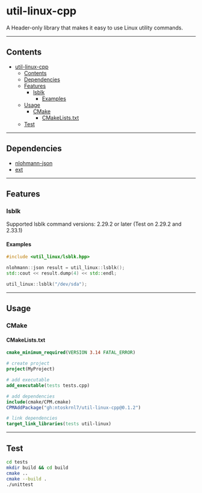 # util-linux-cpp

A Header-only library that makes it easy to use Linux utility commands.

---

## Contents

- [util-linux-cpp](#util-linux-cpp)
  - [Contents](#contents)
  - [Dependencies](#dependencies)
  - [Features](#features)
    - [lsblk](#lsblk)
      - [Examples](#examples)
  - [Usage](#usage)
    - [CMake](#cmake)
      - [CMakeLists.txt](#cmakeliststxt)
  - [Test](#test)

---

## Dependencies

- [nlohmann-json](https://github.com/nlohmann/json.git)
- [ext](https://github.com/ntoskrnl7/ext)

---

## Features

### lsblk

Supported lsblk command versions: 2.29.2 or later
(Test on 2.29.2 and 2.33.1)

#### Examples

```cpp
#include <util_linux/lsblk.hpp>

nlohmann::json result = util_linux::lsblk();
std::cout << result.dump(4) << std::endl;

util_linux::lsblk("/dev/sda");
```

---

## Usage

### CMake

#### CMakeLists.txt

```cmake
cmake_minimum_required(VERSION 3.14 FATAL_ERROR)

# create project
project(MyProject)

# add executable
add_executable(tests tests.cpp)

# add dependencies
include(cmake/CPM.cmake)
CPMAddPackage("gh:ntoskrnl7/util-linux-cpp@0.1.2")

# link dependencies
target_link_libraries(tests util-linux)
```

---

## Test

```bash
cd tests
mkdir build && cd build
cmake ..
cmake --build .
./unittest
```
